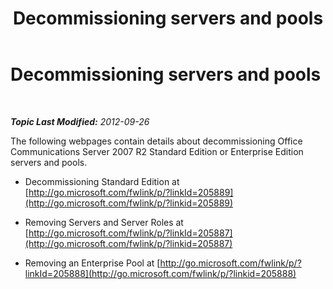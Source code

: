 ﻿---
title: Decommissioning servers and pools
TOCTitle: Decommissioning servers and pools
ms:assetid: 83bb222c-03f8-46ec-a54d-f80d00dfced2
ms:mtpsurl: https://technet.microsoft.com/en-us/library/JJ205053(v=OCS.15)
ms:contentKeyID: 48184694
ms.date: 07/23/2014
mtps_version: v=OCS.15
---

<div data-xmlns="http://www.w3.org/1999/xhtml">

<div class="topic" data-xmlns="http://www.w3.org/1999/xhtml" data-msxsl="urn:schemas-microsoft-com:xslt" data-cs="http://msdn.microsoft.com/en-us/">

<div data-asp="http://msdn2.microsoft.com/asp">

# Decommissioning servers and pools

</div>

<div id="mainSection">

<div id="mainBody">

<span> </span>

_**Topic Last Modified:** 2012-09-26_

The following webpages contain details about decommissioning Office Communications Server 2007 R2 Standard Edition or Enterprise Edition servers and pools.

  - Decommissioning Standard Edition at [http://go.microsoft.com/fwlink/p/?linkId=205889](http://go.microsoft.com/fwlink/p/?linkid=205889)

  - Removing Servers and Server Roles at [http://go.microsoft.com/fwlink/p/?linkId=205887](http://go.microsoft.com/fwlink/p/?linkid=205887)

  - Removing an Enterprise Pool at [http://go.microsoft.com/fwlink/p/?linkId=205888](http://go.microsoft.com/fwlink/p/?linkid=205888)

</div>

<span> </span>

</div>

</div>

</div>

